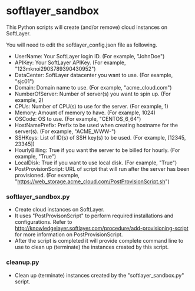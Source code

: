 # softlayer_sandbox

This Python scripts will create (and/or remove) cloud instances on SoftLayer.

You will need to edit the softlayer_config.json file as following.
  + UserName: Your SoftLayer login ID. (For example, "JohnDoe")
  + APIKey: Your SoftLayer APIKey. (For example, "123mknoi290S789390430952")
  + DataCenter: SoftLayer datacenter you want to use.  (For example, "sjc01")
  + Domain: Domain name to use.  (For example, "acme_cloud.com")
  + NumberOfServer: Number of server(s) you want to spin up.  (For example, 2)
  + CPUs: Number of CPU(s) to use for the server.  (For example, 1)
  + Memory: Amount of memory to have.  (For example, 1024)
  + OSCode: OS to use.  (For example, "CENTOS_6_64")
  + HostNamePrefix: Prefix to be used when creating hostname for the server(s).  (For example, "ACME_WWW-")
  + SSHKeys: List of ID(s) of SSH key(s) to be used.  (For example, [12345, 23345])
  + HourlyBilling: True if you want the server to be billed for hourly. (For example, "True")
  + LocalDisk: True if you want to use local disk.  (For example, "True")
  + PostProvisionScript: URL of script that will run after the server has been provisioned.  (For example, "https://web_storage.acme_cloud.com/PostProvisionScript.sh")

### softlayer_sandbox.py
  + Create cloud instances on SoftLayer.
  + It uses "PostProvisonScript" to perform required installations and configurations.  Refer to http://knowledgelayer.softlayer.com/procedure/add-provisioning-script for more information on PostProvisionScript.
  + After the script is completed it will provide complete command line to use to clean up (terminate) the instances created by this script. 

### cleanup.py
  + Clean up (terminate) instances created by the "softlayer_sandbox.py" script.

